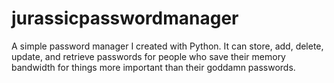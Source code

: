 # jurassicpasswordmanager
A simple password manager I created with Python. It can store, add, delete, update, and retrieve passwords for people who save their memory bandwidth for things more important than their goddamn passwords.
